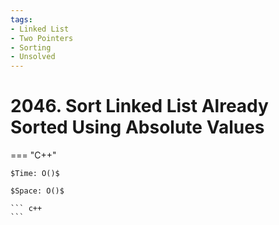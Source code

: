 ```yaml
---
tags:
- Linked List
- Two Pointers
- Sorting
- Unsolved
---
```



# 2046. Sort Linked List Already Sorted Using Absolute Values

=== "C++"

    $Time: O()$

    $Space: O()$

    ``` c++
    ```